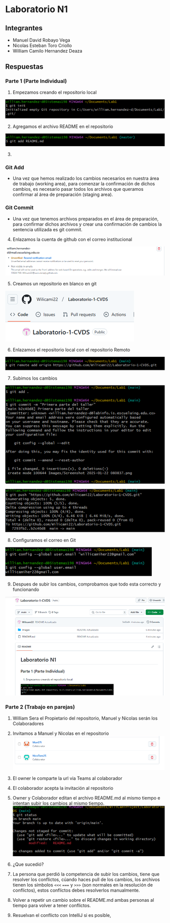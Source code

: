 # Laboratorio N1
## Integrantes
- Manuel David Robayo Vega
- Nicolas Esteban Toro Criollo
- William Camilo Hernandez Deaza
## Respuestas
### Parte 1 (Parte Individual) 
1. Empezamos creando el repositorio local

![Image](/Images/Imagen1.png)

2. Agregamos el archivo README en el repositorio

![Image](/Images/Screenshot%202025-01-22%20081230.png)

3. 
### Git Add
- Una vez que hemos realizado los cambios necesarios en nuestra área de trabajo (working area), para comenzar la confirmación de dichos cambios, es necesario pasar todos los archivos que queramos confirmar al área de preparación (staging area).
### Git Commit
- Una vez que tenemos archivos preparados en el área de preparación, para confirmar dichos archivos y crear una confirmación de cambios la sentencia utilizada es git commit.

4. Enlazamos la cuenta de github con el correo institucional

![Image](/Images/Screenshot%202025-01-22%20082652.png)

5. Creamos un repositorio en blanco en git

![Image](/Images/Screenshot%202025-01-22%20085406.png)

6. Enlazamos el repositorio local con el repositorio Remoto

![Image](/Images/Screenshot%202025-01-22%20082320.png)

7. Subimos los cambios

![Image](/Images/Screenshot%202025-01-22%20083237.png)

![Image](/Images/Screenshot%202025-01-22%20083307.png)

8. Configuramos el correo en Git

![Image](/Images/Screenshot%202025-01-22%20084742.png)


9. Despues de subir los cambios, comprobamos que todo esta correcto y funcionando

![Image](/Images/Screenshot%202025-01-22%20085622.png)

### Parte 2 (Trabajo en parejas)
1. William Sera el Propietario del repositorio, Manuel y Nicolas serán los Colaboradores

2. Invitamos a Manuel y Nicolas en el repositorio  
![Image](/Images/Screenshot%202025-01-22%20092143.png)

3.	El owner le comparte la url via Teams al colaborador

4.	El colaborador acepta la invitación al repositorio

5.	Owner y Colaborador editan el archivo README.md al mismo tiempo e intentan subir los cambios al mismo tiempo.
    ![Image](/Images/man01.png)

6.	¿Que sucedió?

7.	La persona que perdió la competencia de subir los cambios, tiene que resolver los conflictos, cúando haces pull de los cambios, los archivos tienen los símbolos `<<<` `===` y `>>>` (son normales en la resolución de conflictos), estos conflictos debes resolverlos manualmente.
         
         
8.	Volver a repetir un cambio sobre el README.md ambas personas al tiempo para volver a tener conflictos.
   
9.	Resuelvan el conflicto con IntelliJ si es posible,

